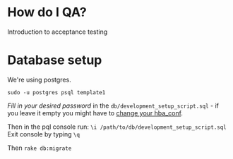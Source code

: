 # How do I QA?
Introduction to acceptance testing


# Database setup

We're using postgres.

`sudo -u postgres psql template1`

*Fill in your desired password* in the `db/development_setup_script.sql` - if you leave it empty you might have to [change your hba_conf](https://gist.github.com/p1nox/4953113).

Then in the pql console run: `\i /path/to/db/development_setup_script.sql`
Exit console by typing `\q`

Then `rake db:migrate`
